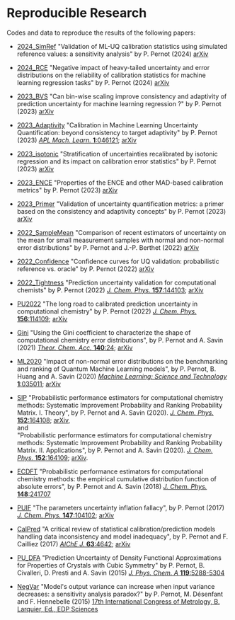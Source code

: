 # Reproducible Research

Codes and data to reproduce the results of the following papers:

* [2024_SimRef](https://github.com/ppernot/2024_SimRef)
"Validation of ML-UQ calibration statistics using simulated reference values: a sensitivity analysis" by P. Pernot (2024) [arXiv](https://doi.org/10.48550/arXiv.2403.00423)

* [2024_RCE](https://github.com/ppernot/2024_RCE)
"Negative impact of heavy-tailed uncertainty and
error distributions on the reliability of calibration
statistics for machine learning regression tasks"
by P. Pernot (2024) [arXiv](https://doi.org/10.48550/arXiv.2402.10043) 

* [2023_BVS](https://github.com/ppernot/2023_BVS)
"Can bin-wise scaling improve consistency and adaptivity of prediction uncertainty for machine learning regression ?"
by P. Pernot (2023) [arXiv](https://doi.org/10.48550/arXiv.2310.11978)

* [2023_Adaptivity](https://github.com/ppernot/2023_Adaptivity)
"Calibration in Machine Learning Uncertainty Quantification: beyond consistency to target adaptivity" by P. Pernot (2023)
[_APL Mach. Learn._ __1__:046121](https://doi.org/10.1063/5.0174943); [arXiv](https://doi.org/10.48550/arXiv.2309.06240)

* [2023_isotonic](https://github.com/ppernot/isotonic)
"Stratification of uncertainties recalibrated by isotonic regression and its impact on calibration error statistics" by P. Pernot (2023)  [arXiv](https://doi.org/10.48550/arXiv.2306.05180)

* [2023_ENCE](https://github.com/ppernot/2023_ENCE)
"Properties of the ENCE and other MAD-based calibration metrics"
by P. Pernot (2023) [arXiv](https://doi.org/10.48550/arXiv.2305.11905)

* [2023_Primer](https://github.com/ppernot/2023_Primer)
"Validation of uncertainty quantification metrics: a primer based on the consistency and adaptivity concepts" by P. Pernot (2023)
[arXiv](https://doi.org/10.48550/arXiv.2303.07170)

* [2022_SampleMean](https://github.com/ppernot/2022_SampleMean)
"Comparison of recent estimators of uncertainty 
on the mean for small measurement samples with 
normal and non-normal error distributions"
by P. Pernot and J.-P. Berthet (2022) [arXiv](https://doi.org/10.48550/arXiv.2209.04180)

* [2022_Confidence](https://github.com/ppernot/2022_Confidence)
"Confidence curves for UQ validation: probabilistic reference vs. oracle" by P. Pernot (2022) [arXiv](https://arxiv.org/abs/2206.15272v1)

* [2022_Tightness](https://github.com/ppernot/2022_Tightness)
"Prediction uncertainty validation for computational chemists" by P. Pernot (2022)
[_J. Chem. Phys._ __157__:144103](https://doi.org/10.1063/5.0109572); 
[arXiv](https://doi.org/10.48550/arXiv.2204.13477)

* [PU2022](https://github.com/ppernot/PU2022)
"The long road to calibrated prediction uncertainty in computational chemistry"
by P. Pernot  (2022) [_J. Chem. Phys._ __156__:114109](https://doi.org/10.1063/5.0084302); [arXiv](https://arxiv.org/abs/2201.01511)

* [Gini](https://github.com/ppernot/Gini) 
"Using the Gini coefficient to characterize the shape of computational chemistry error distributions", by P. Pernot and A. Savin (2021) [_Theor. Chem. Acc._ __140__:24](https://doi.org/10.1007/s00214-021-02725-0); [arXiv](https://arxiv.org/abs/2012.09589) 
  
* [ML2020](https://github.com/ppernot/ML2020)
"Impact of non-normal error distributions on the benchmarking and ranking of Quantum Machine Learning models", by P. Pernot, B. Huang and A. Savin (2020) [_Machine Learning: Science and Technology_ __1__:035011](https://doi.org/10.1088/2632-2153/aba184); [arXiv](https://arxiv.org/abs/2004.02524)

* [SIP](https://github.com/ppernot/SIP)
  "Probabilistic performance estimators for computational chemistry methods: 
  Systematic Improvement Probability and Ranking Probability Matrix. I. Theory", 
  by P. Pernot and A. Savin (2020).
  [_J. Chem. Phys._ __152__:164108](http://dx.doi.org/10.1063/5.0006202);
  [arXiv](https://arxiv.org/abs/2003.00987),    
  and    
  "Probabilistic performance estimators for computational chemistry methods: 
  Systematic Improvement Probability and Ranking Probability Matrix. II. Applications", 
  by P. Pernot and A. Savin (2020).
  [_J. Chem. Phys._ __152__:164109](http://dx.doi.org/10.1063/5.0006204);
  [arXiv](https://arxiv.org/abs/2003.01572).

* [ECDFT](https://github.com/ppernot/ECDFT) 
  "Probabilistic performance estimators for computational chemistry methods: the empirical cumulative distribution function of absolute errors", by P. Pernot and A. Savin (2018) [_J. Chem. Phys._ __148__:241707](http://dx.doi.org/10.1063/1.5016248)     
  
* [PUIF](https://github.com/ppernot/PUIF) 
"The parameters uncertainty inflation fallacy", by P. Pernot (2017) [_J. Chem. Phys._ __147__:104102](http://dx.doi.org/10.1063/1.4994654); [arXiv](https://arxiv.org/abs/1611.04295)
  
* [CalPred](https://github.com/ppernot/CalPred) 
"A critical review of statistical calibration/prediction models handling data inconsistency and model  inadequacy", by P. Pernot and F. Cailliez (2017) [_AIChE J._ __63__:4642](http://dx.doi.org/10.1002/aic.15781); [arXiv](https://arxiv.org/abs/1611.04376)

* [PU_DFA](./PU_DFA)
"Prediction Uncertainty of Density Functional Approximations for Properties of Crystals with Cubic Symmetry" by P. Pernot, B. Civalleri, D. Presti and A. Savin (2015) [_J. Phys. Chem. A_ __119__:5288-5304](http://dx.doi.org/10.1021/jp509980w)

* [NegVar](./NegVar)
"Model's output variance can increase when input variance decreases: a sensitivity analysis paradox?" by P. Pernot, M. Désenfant and F. Hennebelle (2015) [17th International Congress of Metrology, B. Larquier, Ed., EDP Sciences](http://dx.doi.org/10.1051/metrology/20150002004)

